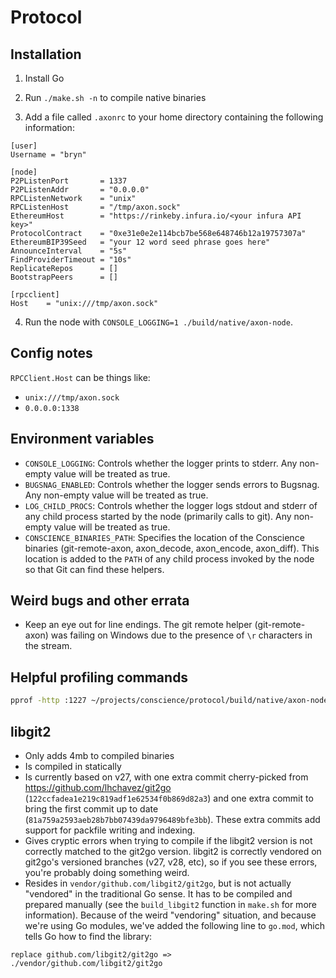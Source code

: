 
# Protocol

## Installation

1. Install Go

2. Run `./make.sh -n` to compile native binaries

3. Add a file called `.axonrc` to your home directory containing the following information:

```
[user]
Username = "bryn"

[node]
P2PListenPort       = 1337
P2PListenAddr       = "0.0.0.0"
RPCListenNetwork    = "unix"
RPCListenHost       = "/tmp/axon.sock"
EthereumHost        = "https://rinkeby.infura.io/<your infura API key>"
ProtocolContract    = "0xe31e0e2e114bcb7be568e648746b12a19757307a"
EthereumBIP39Seed   = "your 12 word seed phrase goes here"
AnnounceInterval    = "5s"
FindProviderTimeout = "10s"
ReplicateRepos      = []
BootstrapPeers      = []

[rpcclient]
Host    = "unix:///tmp/axon.sock"
```

4. Run the node with `CONSOLE_LOGGING=1 ./build/native/axon-node`.

## Config notes

`RPCClient.Host` can be things like:
- `unix:///tmp/axon.sock`
- `0.0.0.0:1338`

## Environment variables

- `CONSOLE_LOGGING`: Controls whether the logger prints to stderr.  Any non-empty value will be treated as true.
- `BUGSNAG_ENABLED`: Controls whether the logger sends errors to Bugsnag.  Any non-empty value will be treated as true.
- `LOG_CHILD_PROCS`: Controls whether the logger logs stdout and stderr of any child process started by the node (primarily calls to git).  Any non-empty value will be treated as true.
- `CONSCIENCE_BINARIES_PATH`: Specifies the location of the Conscience binaries (git-remote-axon, axon_decode, axon_encode, axon_diff).  This location is added to the `PATH` of any child process invoked by the node so that Git can find these helpers.

## Weird bugs and other errata

- Keep an eye out for line endings.  The git remote helper (git-remote-axon) was failing on Windows due to the presence of `\r` characters in the stream.


## Helpful profiling commands

```sh
pprof -http :1227 ~/projects/conscience/protocol/build/native/axon-node http://localhost:6060/debug/pprof/profile?seconds=18
```


## libgit2

- Only adds 4mb to compiled binaries
- Is compiled in statically
- Is currently based on v27, with one extra commit cherry-picked from https://github.com/lhchavez/git2go (`122ccfadea1e219c819adf1e62534f0b869d82a3`) and one extra commit to bring the first commit up to date (`81a759a2593aeb28b7bb07439da9796489bfe3bb`).  These extra commits add support for packfile writing and indexing.
- Gives cryptic errors when trying to compile if the libgit2 version is not correctly matched to the git2go version.  libgit2 is correctly vendored on git2go's versioned branches (v27, v28, etc), so if you see these errors, you're probably doing something weird.
- Resides in `vendor/github.com/libgit2/git2go`, but is not actually "vendored" in the traditional Go sense.  It has to be compiled and prepared manually (see the `build_libgit2` function in `make.sh` for more information).  Because of the weird "vendoring" situation, and because we're using Go modules, we've added the following line to `go.mod`, which tells Go how to find the library:

```
replace github.com/libgit2/git2go => ./vendor/github.com/libgit2/git2go
```

